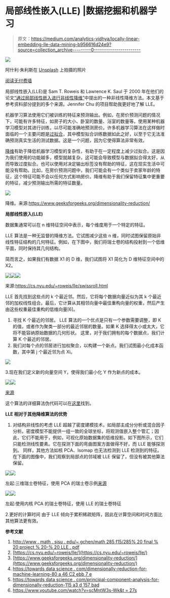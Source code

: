 # 局部线性嵌入(LLE) |数据挖掘和机器学习

> 原文：<https://medium.com/analytics-vidhya/locally-linear-embedding-lle-data-mining-b956616d24e9?source=collection_archive---------0----------------------->

![](img/f10fd6047078b0e0ee27d671356073d3.png)

阿什利·朱利斯在 [Unsplash](https://unsplash.com?utm_source=medium&utm_medium=referral) 上拍摄的照片

[阅读无付费墙](/@mihirkhandekar/locally-linear-embedding-lle-data-mining-b956616d24e9?source=friends_link&sk=765b92ff2187dd089b07aab5c60737fd)

局部线性嵌入(LLE)是 Sam T. Roweis 和 Lawrence K. Saul 于 2000 年在他们的论文[“通过局部线性嵌入进行非线性降维”](http://citeseerx.ist.psu.edu/viewdoc/download?doi=10.1.1.456.5279&rep=rep1&type=pdf)中提出的一种非线性降维方法。本文基于参考资料部分提到的多个来源。Jennifer Chu 的项目帮助我更好地了解 LLE。

机器学习算法使用它们被训练的特征来预测输出。例如，在房价预测问题的情况下，可能有许多特征，如房子的大小、卧室的数量、浴室的数量等。使用某种机器学习模型对其进行训练，以尽可能准确地预测房价。许多机器学习算法在这样做时面临的一个主要问题是[过拟合](https://machinelearningmastery.com/overfitting-and-underfitting-with-machine-learning-algorithms/)，其中模型拟合训练数据如此之好，以至于它无法准确预测真实生活的测试数据。这是一个问题，因为它使得算法非常有效。

[降维](https://towardsdatascience.com/dimensionality-reduction-for-machine-learning-80a46c2ebb7e)有助于降低机器学习模型的复杂性，有助于在一定程度上减少过拟合。这是因为我们使用的功能越多，模型就越复杂，这可能会导致模型与数据拟合得太好，从而导致过度拟合。也可以使用对决定输出标签没有帮助的特征，这在现实生活中可能没有帮助。比如，在房价预测问题中，我们可能会有一个类似于卖家年龄的特征，这个特征可能不会以任何方式影响房价。降维有助于我们保留特征集中更重要的特征，减少预测输出所需的特征数量。

![](img/236f70ee0840ac112aacc7b98da31480.png)

降维。来源:https://www.geeksforgeeks.org/dimensionality-reduction/

**局部线性嵌入(LLE)**

数据集通常可以在 n 维特征空间中表示，每个维度用于一个特定的特征。

LLE 算法是一种无监督的降维方法。它试图减少这些 n 维，同时试图保留原始非线性特征结构的几何特征。例如，在下图中，我们将瑞士卷的结构投射到一个低维平面，同时保持其几何结构。

简而言之，如果我们有数据 X1 的 D 维，我们试图将 X1 简化为 D 维特征空间中的 X2。

![](img/07ef42066d7a8b6b31b981ebe9117497.png)![](img/a75f05ee05cf1000d077cf63c080d833.png)![](img/b0f38b2e964a2e4538a3afcf7e3df31d.png)

来源:https://cs.nyu.edu/~roweis/lle/swissroll.html

LLE 首先找到这些点的 k 个最近邻。然后，它将每个数据向量近似为其 k 个最近邻的加权线性组合。最后，它计算从其相邻向量中最佳重构向量的权重，然后产生由这些权重最佳重构的低维向量[6]。

1.  寻找 K 个最近的邻居。
    LLE 算法的一个优点是只有一个参数需要调整，即 K 的值，或者作为聚类一部分的最近邻居的数量。如果 K 选择得太小或太大，它将不能容纳原始数据的几何形状。
    这里，对于我们拥有的每个数据点，我们计算 K 个最近的邻居。
2.  我们对每个点的邻居进行加权聚合，以构建一个新点。我们试图最小化成本函数，其中第 j 个最近邻为点 Xi。

![](img/306e0c587c2f17a3b719f1fe5ff19df7.png)

3.现在我们定义新的向量空间 Y，使得我们最小化 Y 作为新点的成本。

![](img/32991a9767bfca58552efd81a434311c.png)![](img/b36b87323ec453583eece4ce4cbd7e48.png)

[来源](https://cs.nyu.edu/~roweis/lle/algorithm.html)

这个算法的详细算法伪代码可以在[这里](https://cs.nyu.edu/~roweis/lle/algorithm.html)找到。

**LLE 相对于其他降维算法的优势**

1.  对结构非线性的考虑
    LLE 超越了密度建模技术，如局部主成分分析或混合因子分析。密度模型不能提供一组一致的全球坐标，将观测值嵌入整个管汇；因此，它们不能用于，例如，可视化原始数据集的低维投影。如下图所示，它们只能检测线性要素。它在探测下面的弯曲图案方面做得不好，而 LLE 能够探测到。
    同样，其他方法如核 PCA、Isomap 也无法检测到 LLE 检测到的特征。
    在下面的图像中，我们观察到局部点的邻域被 LLE 保留了，但没有被其他算法保留。

![](img/2845da72efa58d2c68b23143060011a9.png)![](img/aaf5ecd11084aeffce7e7ee4ee6a0ad1.png)

左起:三维瑞士卷特征，使用 PCA 的瑞士卷示例[来源](http://www.math.sjsu.edu/~gchen/Math285F15/285%20Final%20Project%20-%20LLE.pdf)

![](img/8a40f0ccfdd55e42cb899597b81a00f8.png)![](img/4645eed7bcefe1fa31129fbc7c518e4b.png)

左起:使用内核 PCA 的瑞士卷特征，使用 LLE 的瑞士卷特征

2.更好的计算时间
由于 LLE 倾向于累积稀疏矩阵，因此在计算空间和时间方面比其他算法更有效。

**参考文献**

1.  [http://www . math . sjsu . edu/~ gchen/math 285 f15/285% 20 final % 20 project % 20-% 20 LLE . pdf](http://www.math.sjsu.edu/~gchen/Math285F15/285%20Final%20Project%20-%20LLE.pdf)
2.  [https://cs.nyu.edu/~roweis/lle/](https://cs.nyu.edu/~roweis/lle/)
3.  [https://www.geeksforgeeks.org/dimensionality-reduction/](https://www.geeksforgeeks.org/dimensionality-reduction/)
4.  [https://towards data science . com/dimensionally-reduction-for-machine-learning-80 a 46 C2 ebb 7 e](https://towardsdatascience.com/dimensionality-reduction-for-machine-learning-80a46c2ebb7e)
5.  [https://towards data science . com/principal-component-analysis-for-dimensionally-reduction-115 a3 d 157 bad](https://towardsdatascience.com/principal-component-analysis-for-dimensionality-reduction-115a3d157bad)
6.  [https://www.youtube.com/watch?v=scMntW3s-Wk&t = 27s](https://www.youtube.com/watch?v=scMntW3s-Wk&t=27s)